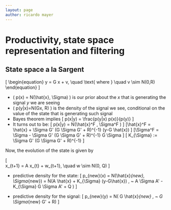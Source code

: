 ```yaml
---
layout: page
author: ricardo mayer
---
```


<script type="text/x-mathjax-config"> MathJax.Hub.Config({ TeX: { equationNumbers: {autoNumber: "AMS"} } });       
</script>

<script type="text/javascript" src="http://cdn.mathjax.org/mathjax/latest/MathJax.js?config=TeX-AMS_HTML-full.js"></script>



# Productivity, state space representation and filtering #

## State space a la Sargent ##

\[
\begin{equation}
y = G x + v, \quad \text{ where } \quad v \sim N(0,R)
\end{equation}
\]

+ \( p(x) = N(\hat{x}, \Sigma) \) is our prior about the $x$ that is generating the signal $y$ we are seeing
+ \( p(y|x)=N(Gx, R)  \) is the density of the signal we see, conditional on the value of the state that is generating such signal
+ Bayes theorem implies 
\[ p(x|y) = \frac{p(y|x) p(x)}{p(y)}  \]
+ It turns out to be:
\[ p(x|y) = N(\hat{x}^F , \Sigma^F )  \]
\[\hat{x}^F = \hat{x} + \Sigma G' (G \Sigma G' + R)^{-1} (y-G \hat{x})  \]
\[\Sigma^F = \Sigma -   \Sigma G' (G \Sigma G' + R)^{-1}  G \Sigma \]
\[ K_{\Sigma} :=  \Sigma G' (G \Sigma G' + R)^{-1}   \]

Now, the evolution of the state is given by

\[  
  x_{t+1} = A x_{t} + w_{t+1}, \quad w \sim N(0, Q) 
\]

+ predictive density for the state: 
\[ p_{new}(x)  = N(\hat{x}_{new}, \Sigma_{new}) = N(A \hat{x} + K_{\Sigma} (y-G\hat{x}) ,
~ A \Sigma A' - K_{\Sigma} G \Sigma A' + Q )  \]

+ predictive density for the signal: 
\[ p_{new}(y)  = N( G \hat{x}_{new} , ~ G \Sigma_{new} G' + R)  \]
